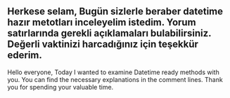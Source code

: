 Herkese selam,
Bugün sizlerle beraber datetime hazır metotları inceleyelim istedim.
Yorum satırlarında gerekli açıklamaları bulabilirsiniz.
Değerli vaktinizi harcadığınız için teşekkür ederim.
----------------------------------------------------
Hello everyone,
Today I wanted to examine Datetime ready methods with you.
You can find the necessary explanations in the comment lines.
Thank you for spending your valuable time.